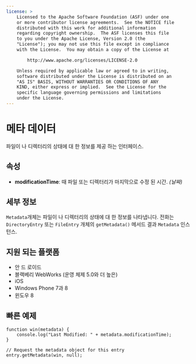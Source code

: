 ```yaml
---
license: >
    Licensed to the Apache Software Foundation (ASF) under one
    or more contributor license agreements.  See the NOTICE file
    distributed with this work for additional information
    regarding copyright ownership.  The ASF licenses this file
    to you under the Apache License, Version 2.0 (the
    "License"); you may not use this file except in compliance
    with the License.  You may obtain a copy of the License at

        http://www.apache.org/licenses/LICENSE-2.0

    Unless required by applicable law or agreed to in writing,
    software distributed under the License is distributed on an
    "AS IS" BASIS, WITHOUT WARRANTIES OR CONDITIONS OF ANY
    KIND, either express or implied.  See the License for the
    specific language governing permissions and limitations
    under the License.
---
```


# 메타 데이터

파일이 나 디렉터리의 상태에 대 한 정보를 제공 하는 인터페이스.

## 속성

*   **modificationTime**: 때 파일 또는 디렉터리가 마지막으로 수정 된 시간. *(날짜)*

## 세부 정보

`Metadata`개체는 파일이 나 디렉터리의 상태에 대 한 정보를 나타냅니다. 전화는 `DirectoryEntry` 또는 `FileEntry` 개체의 `getMetadata()` 메서드 결과 `Metadata` 인스턴스.

## 지원 되는 플랫폼

*   안 드 로이드
*   블랙베리 WebWorks (운영 체제 5.0와 더 높은)
*   iOS
*   Windows Phone 7과 8
*   윈도우 8

## 빠른 예제

    function win(metadata) {
        console.log("Last Modified: " + metadata.modificationTime);
    }
    
    // Request the metadata object for this entry
    entry.getMetadata(win, null);